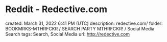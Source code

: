 # Reddit - Redective.com

created: March 31, 2022 6:41 PM (UTC)
description: redective.com/
folder: BOOKMRKS-MTHRFCKR / SEARCH PARTY MTHRFCKR! / Social Media Search
tags: Search, Social Media
url: http://redective.com